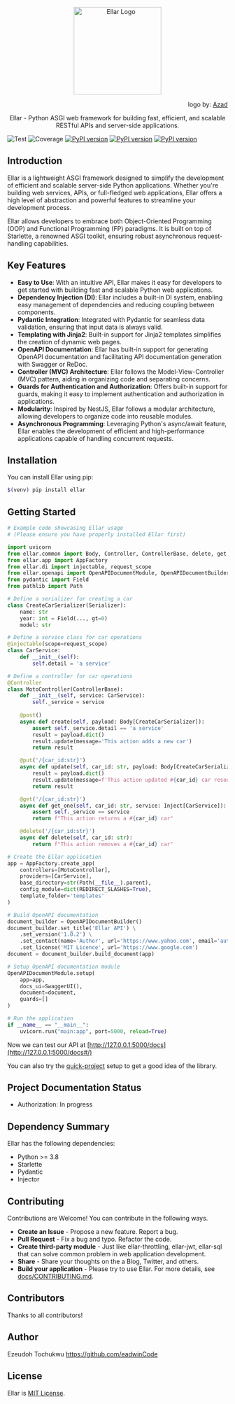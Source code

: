 <p align="center">
  <a href="#" target="blank"><img src="https://python-ellar.github.io/ellar/img/EllarLogoB.png" width="200" alt="Ellar Logo" /></a>
</p>
<p align="end">logo by: <a target="_blank" href="https://www.behance.net/azadvertised">Azad</a></p>

<p align="center"> Ellar - Python ASGI web framework for building fast, efficient, and scalable RESTful APIs and server-side applications. </p>

![Test](https://github.com/python-ellar/ellar/actions/workflows/test_full.yml/badge.svg)
![Coverage](https://img.shields.io/codecov/c/github/python-ellar/ellar)
[![PyPI version](https://badge.fury.io/py/ellar.svg)](https://badge.fury.io/py/ellar)
[![PyPI version](https://img.shields.io/pypi/v/ellar.svg)](https://pypi.python.org/pypi/ellar)
[![PyPI version](https://img.shields.io/pypi/pyversions/ellar.svg)](https://pypi.python.org/pypi/ellar)

## **Introduction**

Ellar is a lightweight ASGI framework designed to simplify the development of efficient and scalable server-side Python 
applications. Whether you're building web services, APIs, or full-fledged web applications, 
Ellar offers a high level of abstraction and powerful features to streamline your development process.

Ellar allows developers to embrace both Object-Oriented Programming (OOP) and Functional Programming (FP) paradigms. 
It is built on top of Starlette, a renowned ASGI toolkit, ensuring robust asynchronous request-handling capabilities.

## **Key Features**

- **Easy to Use**: With an intuitive API, Ellar makes it easy for developers to get started with building fast and scalable Python web applications.
- **Dependency Injection (DI)**: Ellar includes a built-in DI system, enabling easy management of dependencies and reducing coupling between components.
- **Pydantic Integration**: Integrated with Pydantic for seamless data validation, ensuring that input data is always valid.
- **Templating with Jinja2**: Built-in support for Jinja2 templates simplifies the creation of dynamic web pages.
- **OpenAPI Documentation**: Ellar has built-in support for generating OpenAPI documentation and facilitating API documentation generation with Swagger or ReDoc.
- **Controller (MVC) Architecture**: Ellar follows the Model-View-Controller (MVC) pattern, aiding in organizing code and separating concerns.
- **Guards for Authentication and Authorization**: Offers built-in support for guards, making it easy to implement authentication and authorization in applications.
- **Modularity**: Inspired by NestJS, Ellar follows a modular architecture, allowing developers to organize code into reusable modules.
- **Asynchronous Programming**: Leveraging Python's async/await feature, Ellar enables the development of efficient and high-performance applications capable of handling concurrent requests.

## **Installation**

You can install Ellar using pip:

```bash
$(venv) pip install ellar
```

## **Getting Started**

```python
# Example code showcasing Ellar usage
# (Please ensure you have properly installed Ellar first)

import uvicorn
from ellar.common import Body, Controller, ControllerBase, delete, get, post, put, Serializer, Inject
from ellar.app import AppFactory
from ellar.di import injectable, request_scope
from ellar.openapi import OpenAPIDocumentModule, OpenAPIDocumentBuilder, SwaggerUI
from pydantic import Field
from pathlib import Path

# Define a serializer for creating a car
class CreateCarSerializer(Serializer):
    name: str
    year: int = Field(..., gt=0)
    model: str

# Define a service class for car operations
@injectable(scope=request_scope)
class CarService:
    def __init__(self):
        self.detail = 'a service'

# Define a controller for car operations
@Controller
class MotoController(ControllerBase):
    def __init__(self, service: CarService):
        self._service = service
    
    @post()
    async def create(self, payload: Body[CreateCarSerializer]):
        assert self._service.detail == 'a service'
        result = payload.dict()
        result.update(message='This action adds a new car')
        return result

    @put('/{car_id:str}')
    async def update(self, car_id: str, payload: Body[CreateCarSerializer]):
        result = payload.dict()
        result.update(message=f'This action updated #{car_id} car resource')
        return result

    @get('/{car_id:str}')
    async def get_one(self, car_id: str, service: Inject[CarService]):
        assert self._service == service
        return f"This action returns a #{car_id} car"

    @delete('/{car_id:str}')
    async def delete(self, car_id: str):
        return f"This action removes a #{car_id} car"

# Create the Ellar application
app = AppFactory.create_app(
    controllers=[MotoController],
    providers=[CarService],
    base_directory=str(Path(__file__).parent),
    config_module=dict(REDIRECT_SLASHES=True),
    template_folder='templates'
)

# Build OpenAPI documentation
document_builder = OpenAPIDocumentBuilder()
document_builder.set_title('Ellar API') \
    .set_version('1.0.2') \
    .set_contact(name='Author', url='https://www.yahoo.com', email='author@gmail.com') \
    .set_license('MIT Licence', url='https://www.google.com')
document = document_builder.build_document(app)

# Setup OpenAPI documentation module
OpenAPIDocumentModule.setup(
    app=app,
    docs_ui=SwaggerUI(),
    document=document,
    guards=[]
)

# Run the application
if __name__ == "__main__":
    uvicorn.run("main:app", port=5000, reload=True)
```


Now we can test our API at [http://127.0.0.1:5000/docs](http://127.0.0.1:5000/docs#/)

You can also try the [quick-project](https://python-ellar.github.io/ellar/quick-project/) setup to get a good idea of the library.


## **Project Documentation Status**
- Authorization: In progress

## **Dependency Summary**

Ellar has the following dependencies:

- Python >= 3.8
- Starlette
- Pydantic
- Injector

## **Contributing**
Contributions are Welcome! You can contribute in the following ways.

- **Create an Issue** - Propose a new feature. Report a bug.
- **Pull Request** - Fix a bug and typo. Refactor the code.
- **Create third-party module** - Just like ellar-throttling, ellar-jwt, ellar-sql that can solve common problem in web application development.
- **Share** - Share your thoughts on the a Blog, Twitter, and others.
- **Build your application** - Please try to use Ellar. For more details, see [docs/CONTRIBUTING.md](https://github.com/python-ellar/ellar/blob/main/docs/contribution.md).

## **Contributors**
Thanks to all contributors!

## **Author**
Ezeudoh Tochukwu https://github.com/eadwinCode

## **License**
Ellar is [MIT License](https://github.com/python-ellar/ellar/blob/main/LICENSE).
